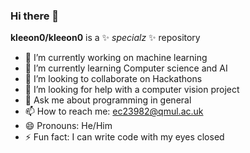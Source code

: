 ### Hi there 👋


**kleeon0/kleeon0** is a ✨ _specialz_ ✨ repository

- 🔭 I’m currently working on machine learning
- 🌱 I’m currently learning Computer science and AI
- 👯 I’m looking to collaborate on Hackathons
- 🤔 I’m looking for help with a computer vision project
- 💬 Ask me about programming in general
- 📫 How to reach me: ec23982@qmul.ac.uk
- 😄 Pronouns: He/Him
- ⚡ Fun fact: I can write code with my eyes closed

